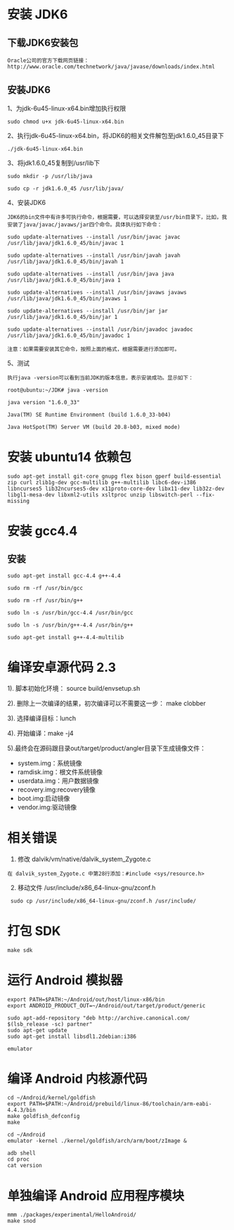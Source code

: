 # 安装 JDK6
## 下载JDK6安装包
```
Oracle公司的官方下载网页链接：http://www.oracle.com/technetwork/java/javase/downloads/index.html
```

## 安装JDK6

1、为jdk-6u45-linux-x64.bin增加执行权限
```
sudo chmod u+x jdk-6u45-linux-x64.bin
```
2、执行jdk-6u45-linux-x64.bin，将JDK6的相关文件解包至jdk1.6.0_45目录下
```
./jdk-6u45-linux-x64.bin
```
3、将jdk1.6.0_45复制到/usr/lib下

```
sudo mkdir -p /usr/lib/java

sudo cp -r jdk1.6.0_45 /usr/lib/java/
```
4、安装JDK6
```
JDK6的bin文件中有许多可执行命令，根据需要，可以选择安装至/usr/bin目录下，比如，我安装了java/javac/javaws/jar四个命令。具体执行如下命令：

sudo update-alternatives --install /usr/bin/javac javac /usr/lib/java/jdk1.6.0_45/bin/javac 1

sudo update-alternatives --install /usr/bin/javah javah /usr/lib/java/jdk1.6.0_45/bin/javah 1

sudo update-alternatives --install /usr/bin/java java /usr/lib/java/jdk1.6.0_45/bin/java 1

sudo update-alternatives --install /usr/bin/javaws javaws /usr/lib/java/jdk1.6.0_45/bin/javaws 1

sudo update-alternatives --install /usr/bin/jar jar /usr/lib/java/jdk1.6.0_45/bin/jar 1

sudo update-alternatives --install /usr/bin/javadoc javadoc /usr/lib/java/jdk1.6.0_45/bin/javadoc 1

注意：如果需要安装其它命令，按照上面的格式，根据需要进行添加即可。
```
5、测试
```
执行java -version可以看到当前JDK的版本信息，表示安装成功。显示如下：

root@ubuntu:~/JDK# java -version

java version "1.6.0_33"

Java(TM) SE Runtime Environment (build 1.6.0_33-b04)

Java HotSpot(TM) Server VM (build 20.8-b03, mixed mode)
```

# 安装 ubuntu14 依赖包
```
sudo apt-get install git-core gnupg flex bison gperf build-essential zip curl zlib1g-dev gcc-multilib g++-multilib libc6-dev-i386 libncurses5 lib32ncurses5-dev x11proto-core-dev libx11-dev lib32z-dev libgl1-mesa-dev libxml2-utils xsltproc unzip libswitch-perl --fix-missing

```

# 安装 gcc4.4
## 安装
```
sudo apt-get install gcc-4.4 g++-4.4

sudo rm -rf /usr/bin/gcc

sudo rm -rf /usr/bin/g++

sudo ln -s /usr/bin/gcc-4.4 /usr/bin/gcc

sudo ln -s /usr/bin/g++-4.4 /usr/bin/g++

sudo apt-get install g++-4.4-multilib

```

# 编译安卓源代码 2.3
1). 脚本初始化环境： source build/envsetup.sh

2). 删除上一次编译的结果，初次编译可以不需要这一步： make clobber

3). 选择编译目标：lunch

4). 开始编译：make -j4

5).最终会在源码跟目录out/target/product/angler目录下生成镜像文件：
* system.img：系统镜像
* ramdisk.img：根文件系统镜像
* userdata.img：用户数据镜像
* recovery.img:recovery镜像
* boot.img:启动镜像
* vendor.img:驱动镜像

# 相关错误
1. 修改 dalvik/vm/native/dalvik_system_Zygote.c
```
在 dalvik_system_Zygote.c 中第28行添加：#include <sys/resource.h>
```

2. 移动文件 /usr/include/x86_64-linux-gnu/zconf.h
```
 sudo cp /usr/include/x86_64-linux-gnu/zconf.h /usr/include/
```

# 打包 SDK
```
make sdk
```

# 运行 Android 模拟器
```
export PATH=$PATH:~/Android/out/host/linux-x86/bin
export ANDROID_PRODUCT_OUT=~/Android/out/target/product/generic

sudo apt-add-repository "deb http://archive.canonical.com/ $(lsb_release -sc) partner"
sudo apt-get update
sudo apt-get install libsdl1.2debian:i386

emulator
```

# 编译 Android 内核源代码
```
cd ~/Android/kernel/goldfish
export PATH=$PATH:~/Android/prebuild/linux-86/toolchain/arm-eabi-4.4.3/bin
make goldfish_defconfig
make

cd ~/Android
emulator -kernel ./kernel/goldfish/arch/arm/boot/zImage &

adb shell
cd proc
cat version
```

# 单独编译 Android 应用程序模块
```
mmm ./packages/experimental/HelloAndroid/
make snod
```